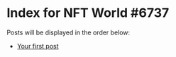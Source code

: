 # Index for NFT World #6737
Posts will be displayed in the order below:

- [Your first post](./001-first.md)

